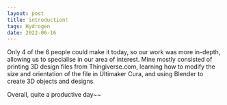 ```yaml
---
layout: post
title: introduction!
tags: Hydrogen
date: 2022-06-16
---
```


Only 4 of the 6 people could make it today, so our work was more in-depth, allowing us to specialise in our area of interest. Mine mostly consisted of printing 3D design files from Thingiverse.com, learning how to modify the size and orientation of the file in Ultimaker Cura, and using Blender to create 3D objects and designs.  

Overall, quite a productive day~~
